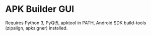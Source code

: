 # APK Builder GUI

Requires Python 3, PyQt5, apktool in PATH, Android SDK build-tools (zipalign, apksigner) installed.
